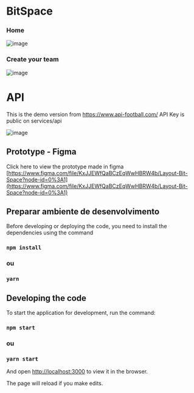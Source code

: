 # BitSpace

### Home
![image](https://user-images.githubusercontent.com/69859248/120675797-c7595f80-c46b-11eb-9a31-3f12c9ae793c.png)

### Create your team
![image](https://user-images.githubusercontent.com/69859248/120675802-c88a8c80-c46b-11eb-8177-d095944ed4e1.png)

# API

This is the demo version from https://www.api-football.com/
API Key is public on services/api

![image](https://user-images.githubusercontent.com/69859248/120677045-0cca5c80-c46d-11eb-9e23-b96fb6b2a8ae.png)

## Prototype - Figma

Click here to view the prototype made in figma [https://www.figma.com/file/KxJJEWfQaBCzEqWwHBRW4b/Layout-Bit-Space?node-id=0%3A1](https://www.figma.com/file/KxJJEWfQaBCzEqWwHBRW4b/Layout-Bit-Space?node-id=0%3A1)

## Preparar ambiente de desenvolvimento

Before developing or deploying the code, you need to install the dependencies using the command

### `npm install`
### ou
### `yarn`

## Developing the code

To start the application for development, run the command: 

### `npm start`
### ou
### `yarn start`

And open [http://localhost:3000](http://localhost:3000) to view it in the browser.

The page will reload if you make edits.


